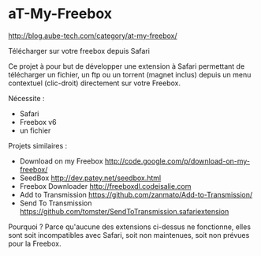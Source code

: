 aT-My-Freebox
=============
http://blog.aube-tech.com/category/at-my-freebox/

Télécharger sur votre freebox depuis Safari

Ce projet à pour but de développer une extension à Safari permettant de télécharger un fichier, 
un ftp ou un torrent (magnet inclus) depuis un menu contextuel (clic-droit) directement sur votre Freebox.

Nécessite :
- Safari
- Freebox v6
- un fichier

Projets similaires :
- Download on my Freebox    http://code.google.com/p/download-on-my-freebox/
- SeedBox                   http://dev.patey.net/seedbox.html
- Freebox Downloader        http://freeboxdl.codeisalie.com
- Add to Transmission       https://github.com/zanmato/Add-to-Transmission/
- Send To Transmission      https://github.com/tomster/SendToTransmission.safariextension

Pourquoi ?
Parce qu'aucune des extensions ci-dessus ne fonctionne, elles sont soit incompatibles avec Safari, soit non maintenues, soit non prévues pour la Freebox.


